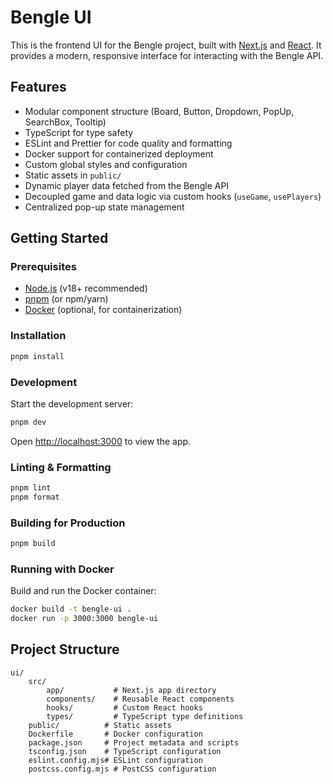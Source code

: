 
# Bengle UI

This is the frontend UI for the Bengle project, built with [Next.js](https://nextjs.org/) and [React](https://react.dev/). It provides a modern, responsive interface for interacting with the Bengle API.

## Features

- Modular component structure (Board, Button, Dropdown, PopUp, SearchBox, Tooltip)
- TypeScript for type safety
- ESLint and Prettier for code quality and formatting
- Docker support for containerized deployment
- Custom global styles and configuration
- Static assets in `public/`
- Dynamic player data fetched from the Bengle API
- Decoupled game and data logic via custom hooks (`useGame`, `usePlayers`)
- Centralized pop-up state management

## Getting Started

### Prerequisites

- [Node.js](https://nodejs.org/) (v18+ recommended)
- [pnpm](https://pnpm.io/) (or npm/yarn)
- [Docker](https://www.docker.com/) (optional, for containerization)

### Installation

```sh
pnpm install
```

### Development

Start the development server:

```sh
pnpm dev
```

Open [http://localhost:3000](http://localhost:3000) to view the app.

### Linting & Formatting

```sh
pnpm lint
pnpm format
```

### Building for Production

```sh
pnpm build
```

### Running with Docker

Build and run the Docker container:

```sh
docker build -t bengle-ui .
docker run -p 3000:3000 bengle-ui
```

## Project Structure

```
ui/
	src/
		app/           # Next.js app directory
		components/    # Reusable React components
		hooks/         # Custom React hooks
		types/         # TypeScript type definitions
	public/          # Static assets
	Dockerfile       # Docker configuration
	package.json     # Project metadata and scripts
	tsconfig.json    # TypeScript configuration
	eslint.config.mjs# ESLint configuration
	postcss.config.mjs # PostCSS configuration
```
